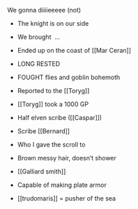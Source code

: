 We gonna diiiieeeee (not)

- The knight is on our side
- We brought  …
- Ended up on the coast of [[Mar Ceran]]
- LONG RESTED
- FOUGHT flies and goblin bohemoth
- Reported to the [[Toryg]]
- [[Toryg]] took a 1000 GP
- Half elven scribe ([[Caspar]])


- Scribe [[Bernard]]

- Who I gave the scroll to
- Brown messy hair, doesn’t shower

- [[Galliard smith]]

- Capable of making plate armor

- [[trudomaris]] = pusher of the sea